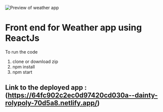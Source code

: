 ![Preview of weather app](https://github.com/abhinav106b/Weather_app_frontend/assets/53481144/b1068bae-be36-4d62-a117-84dd8c252d79)

# Front end for Weather app using ReactJs

To run the code
1) clone or download zip
2) npm install
3) npm start

## Link to the deployed app : (https://64fc902c2ec0d97420cd030a--dainty-rolypoly-70d5a8.netlify.app/)

